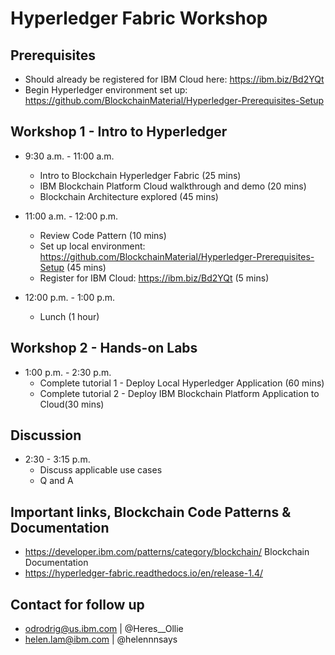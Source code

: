 # Hyperledger Fabric Workshop 

## Prerequisites
* Should already be registered for IBM Cloud here: https://ibm.biz/Bd2YQt
* Begin Hyperledger environment set up: https://github.com/BlockchainMaterial/Hyperledger-Prerequisites-Setup

## Workshop 1 - Intro to Hyperledger 
* 9:30 a.m. - 11:00 a.m. 
  * Intro to Blockchain Hyperledger Fabric (25 mins)
  * IBM Blockchain Platform Cloud walkthrough and demo (20 mins)
  * Blockchain Architecture explored (45 mins) 

* 11:00 a.m. - 12:00 p.m. 
  * Review Code Pattern (10 mins)
  * Set up local environment: https://github.com/BlockchainMaterial/Hyperledger-Prerequisites-Setup (45 mins) 
  * Register for IBM Cloud: https://ibm.biz/Bd2YQt (5 mins)

* 12:00 p.m. - 1:00 p.m. 
  * Lunch (1 hour)

## Workshop 2 - Hands-on Labs
* 1:00 p.m. - 2:30 p.m. 
   * Complete tutorial 1 - Deploy Local Hyperledger Application (60 mins)
   * Complete tutorial 2 - Deploy IBM Blockchain Platform Application to Cloud(30 mins)

## Discussion 
* 2:30 - 3:15 p.m. 
   * Discuss applicable use cases
   * Q and A 
    
## Important links, Blockchain Code Patterns & Documentation
* https://developer.ibm.com/patterns/category/blockchain/
Blockchain Documentation
* https://hyperledger-fabric.readthedocs.io/en/release-1.4/

## Contact for follow up
* odrodrig@us.ibm.com | @Heres__Ollie
* helen.lam@ibm.com | @helennnsays










 
 

